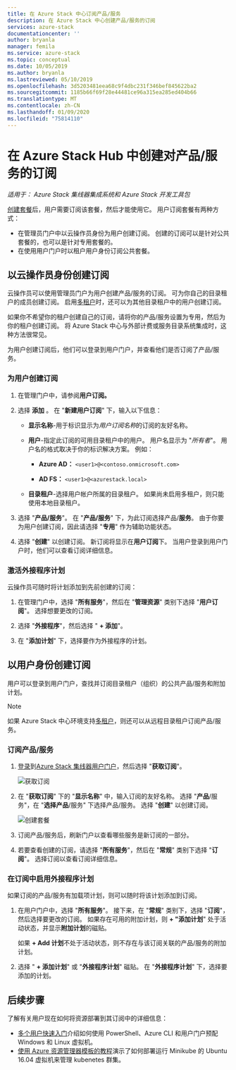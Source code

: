 ```yaml
---
title: 在 Azure Stack 中心订阅产品/服务
description: 在 Azure Stack 中心创建产品/服务的订阅
services: azure-stack
documentationcenter: ''
author: bryanla
manager: femila
ms.service: azure-stack
ms.topic: conceptual
ms.date: 10/05/2019
ms.author: bryanla
ms.lastreviewed: 05/10/2019
ms.openlocfilehash: 3d5203481eea68c9f4dbc231f346bef845622ba2
ms.sourcegitcommit: 1185b66f69f28e44481ce96a315ea285ed404b66
ms.translationtype: MT
ms.contentlocale: zh-CN
ms.lasthandoff: 01/09/2020
ms.locfileid: "75814110"
---
```

# <a name="create-subscriptions-to-offers-in-azure-stack-hub"></a>在 Azure Stack Hub 中创建对产品/服务的订阅

*适用于： Azure Stack 集线器集成系统和 Azure Stack 开发工具包*

[创建套餐](azure-stack-create-offer.md)后，用户需要订阅该套餐，然后才能使用它。 用户订阅套餐有两种方式：

- 在管理员门户中以云操作员身份为用户创建订阅。 创建的订阅可以是针对公共套餐的，也可以是针对专用套餐的。
- 在使用用户门户时以租户用户身份订阅公共套餐。  

## <a name="create-a-subscription-as-a-cloud-operator"></a>以云操作员身份创建订阅

云操作员可以使用管理员门户为用户创建产品/服务的订阅。 可为你自己的目录租户的成员创建订阅。 启用[多租户](azure-stack-enable-multitenancy.md)时，还可以为其他目录租户中的用户创建订阅。

如果你不希望你的租户创建自己的订阅，请将你的产品/服务设置为专用，然后为你的租户创建订阅。 将 Azure Stack 中心与外部计费或服务目录系统集成时，这种方法很常见。

为用户创建订阅后，他们可以登录到用户门户，并查看他们是否订阅了产品/服务。  

### <a name="to-create-a-subscription-for-a-user"></a>为用户创建订阅

1. 在管理门户中，请参阅**用户订阅。**
2. 选择 **添加** 。 在 "**新建用户订阅**" 下，输入以下信息：  

   - **显示名称**-用于标识显示为*用户订阅名称*的订阅的友好名称。
   - **用户**-指定此订阅的可用目录租户中的用户。 用户名显示为 "*所有者*"。  用户名的格式取决于你的标识解决方案。 例如：

     - **Azure AD：** `<user1>@<contoso.onmicrosoft.com>`

     - **AD FS：** `<user1>@<azurestack.local>`

   - **目录租户**-选择用户帐户所属的目录租户。 如果尚未启用多租户，则只能使用本地目录租户。

3. 选择 "**产品/服务**"。 在 "**产品/服务**" 下，为此订阅选择产品/**服务**。 由于你要为用户创建订阅，因此请选择 "**专用**" 作为辅助功能状态。

4. 选择 "**创建**" 以创建订阅。 新订阅将显示在**用户订阅**下。 当用户登录到用户门户时，他们可以查看订阅详细信息。

### <a name="to-make-an-add-on-plan-available"></a>激活外接程序计划

云操作员可随时将计划添加到先前创建的订阅：

1. 在管理门户中，选择 "**所有服务**"，然后在 "**管理资源**" 类别下选择 "**用户订阅**"。 选择想要更改的订阅。

2. 选择 "**外接程序**"，然后选择 " **+ 添加**"。  

3. 在 "**添加计划**" 下，选择要作为外接程序的计划。

## <a name="create-a-subscription-as-a-user"></a>以用户身份创建订阅

用户可以登录到用户门户，查找并订阅目录租户（组织）的公共产品/服务和附加计划。

>[!NOTE]
>如果 Azure Stack 中心环境支持[多租户](azure-stack-enable-multitenancy.md)，则还可以从远程目录租户订阅产品/服务。

### <a name="to-subscribe-to-an-offer"></a>订阅产品/服务

1. [登录](../asdk/asdk-connect.md)到[Azure Stack 集线器用户门户](https://portal.local.azurestack.external)，然后选择 "**获取订阅**"。

   ![获取订阅](media/azure-stack-subscribe-plan-provision-vm/image01.png)
  
2. 在 "**获取订阅**" 下的 "**显示名称**" 中，输入订阅的友好名称。 选择 "**产品**/服务"，在 "**选择产品**/服务" 下选择产品/服务。 选择 "**创建**" 以创建订阅。

   ![创建套餐](media/azure-stack-subscribe-plan-provision-vm/image02.png)
  
3. 订阅产品/服务后，刷新门户以查看哪些服务是新订阅的一部分。

4. 若要查看创建的订阅，请选择 "**所有服务**"，然后在 "**常规**" 类别下选择 "**订阅**"。 选择订阅以查看订阅详细信息。  

### <a name="to-enable-an-add-on-plan-in-your-subscription"></a>在订阅中启用外接程序计划

如果订阅的产品/服务有加载项计划，则可以随时将该计划添加到订阅。  

1. 在用户门户中，选择 "**所有服务**"。 接下来，在 "**常规**" 类别下，选择 "**订阅**"，然后选择要更改的订阅。 如果存在可用的附加计划，则 **+ "添加计划**" 处于活动状态，并显示**附加计划**的磁贴。

   如果 **+ Add 计划**不处于活动状态，则不存在与该订阅关联的产品/服务的附加计划。

1. 选择 " **+ 添加计划**" 或 "**外接程序计划**" 磁贴。 在 "**外接程序计划**" 下，选择要添加的计划。

## <a name="next-steps"></a>后续步骤

了解有关用户现在如何将资源部署到其订阅中的详细信息： 
  - [多个用户快速入门](../user/azure-stack-quick-windows-portal.md)介绍如何使用 PowerShell、Azure CLI 和用户门户预配 Windows 和 Linux 虚拟机。 
  - [使用 Azure 资源管理器模板的教程](../user/azure-stack-create-vm-template.md)演示了如何部署运行 Minikube 的 Ubuntu 16.04 虚拟机来管理 kubenetes 群集。 
